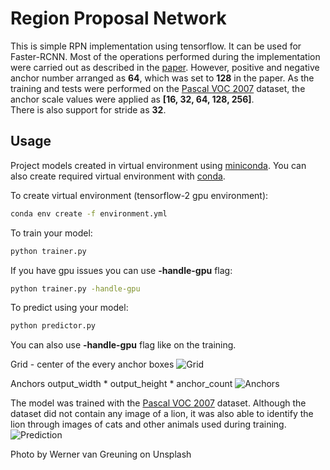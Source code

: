 # Region Proposal Network

This is simple RPN implementation using tensorflow. It can be used for Faster-RCNN. Most of the operations performed during the implementation were carried out as described in the [paper](https://arxiv.org/pdf/1506.01497.pdf).
However, positive and negative anchor number arranged as **64**, which was set to **128** in the paper.
As the training and tests were performed on the [Pascal VOC 2007](http://host.robots.ox.ac.uk/pascal/VOC/voc2007/) dataset, the anchor scale values were applied as **[16, 32, 64, 128, 256]**.  
There is also support for stride as **32**.

## Usage

Project models created in virtual environment using [miniconda](https://docs.conda.io/en/latest/miniconda.html).
You can also create required virtual environment with [conda](https://docs.conda.io/projects/conda/en/latest/user-guide/tasks/manage-environments.html#creating-an-environment-from-an-environment-yml-file).

To create virtual environment (tensorflow-2 gpu environment):

```sh
conda env create -f environment.yml
```

To train your model:

```sh
python trainer.py
```

If you have gpu issues you can use **-handle-gpu** flag:

```sh
python trainer.py -handle-gpu
```

To predict using your model:

```sh
python predictor.py
```

You can also use **-handle-gpu** flag like on the training.


Grid - center of the every anchor boxes
![Grid](http://furkanomerustaoglu.com/wp-content/uploads/2019/12/grid_map.png)

Anchors output_width * output_height * anchor_count
![Anchors](http://furkanomerustaoglu.com/wp-content/uploads/2019/12/anchors.png)

The model was trained with the [Pascal VOC 2007](http://host.robots.ox.ac.uk/pascal/VOC/voc2007/) dataset. Although the dataset did not contain any image of a lion, it was also able to identify the lion through images of cats and other animals used during training.
![Prediction](http://furkanomerustaoglu.com/wp-content/uploads/2020/01/prediction.png)

Photo by Werner van Greuning on Unsplash
